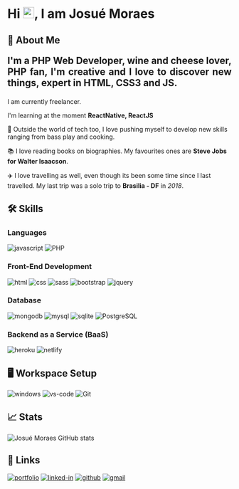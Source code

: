  <h1 align = "justify"> Hi <img src="https://media.giphy.com/media/hvRJCLFzcasrR4ia7z/giphy.gif" width="25px">, I am Josué Moraes</h1>

## 🚀 About Me <p align = "justify">I'm a PHP Web Developer, wine and cheese lover, PHP fan, I'm creative and I love to discover new things, expert in HTML, CSS3 and JS.</p>

I am currently freelancer.

I'm learning at the moment **ReactNative, ReactJS**

🎸 Outside the world of tech too, I love pushing myself to develop new skills ranging from bass play and cooking.

📚 I love reading books on biographies. My favourites ones are **Steve Jobs for Walter Isaacson**.

✈️ I love travelling as well, even though its been some time since I last travelled. My last trip was a solo trip to **Brasilia - DF** in _2018_.

## 🛠️ Skills

### Languages

![javascript](https://img.shields.io/badge/JavaScript-323330?style=for-the-badge&logo=javascript&logoColor=F7DF1E)
![PHP](https://img.shields.io/badge/PHP-777BB4?style=for-the-badge&logo=php&logoColor=white)


### Front-End Development

![html](https://img.shields.io/badge/HTML5-E34F26?style=for-the-badge&logo=html5&logoColor=white)
![css](https://img.shields.io/badge/CSS3-1572B6?style=for-the-badge&logo=css3&logoColor=white)
![sass](https://img.shields.io/badge/SASS-CC6699?style=for-the-badge&logo=sass&logoColor=white)
![bootstrap](https://img.shields.io/badge/Bootstrap-563D7C?style=for-the-badge&logo=bootstrap&logoColor=white)
![jquery](https://img.shields.io/badge/jQuery-0769AD?style=for-the-badge&logo=jquery&logoColor=white)

### Database

![mongodb](https://img.shields.io/badge/MongoDB-47A248?style=for-the-badge&logo=mongodb&logoColor=white)
![mysql](https://img.shields.io/badge/MySQL-00000F?style=for-the-badge&logo=mysql&logoColor=white)
![sqlite](https://img.shields.io/badge/SQLite-07405E?style=for-the-badge&logo=sqlite&logoColor=white)
![PostgreSQL](https://img.shields.io/badge/-PostgreSQL-336791?style=flat-square&logo=postgresql)

### Backend as a Service (BaaS)

![heroku](https://img.shields.io/badge/Heroku-430098?style=for-the-badge&logo=heroku&logoColor=white)
![netlify](https://img.shields.io/badge/Netlify-00C7B7?style=for-the-badge&logo=netlify&logoColor=white)

## 🖥️ Workspace Setup

![windows](https://img.shields.io/badge/Windows_10-0078D6?style=for-the-badge&logo=windows&logoColor=white)
![vs-code](https://img.shields.io/badge/VS_Code-007ACC?style=for-the-badge&logo=Visual-Studio-Code&logoColor=white)
![Git](https://img.shields.io/badge/-Git-black?style=flat-square&logo=git)


## 📈 Stats

![Josué Moraes GitHub stats](https://github-readme-stats.vercel.app/api?username=josuebm1980&show_icons=true&theme=radical)

## 🔗 Links

[![portfolio](https://img.shields.io/badge/Portfolio-003791?style=for-the-badge&logo=Planet&logoColor=white)](https://josuebm1980.github.io/portfolio-website-personal/)
[![linked-in](https://img.shields.io/badge/Linked_In-0077B5?style=for-the-badge&logo=LinkedIn&logoColor=white)](https://linkedin.com/in/josu%C3%A9-moraes-91a57a34/)
[![github](https://img.shields.io/badge/GitHub-000000?style=for-the-badge&logo=GitHub&logoColor=white)](https://github.com/josuebm1980/)
[![gmail](https://img.shields.io/badge/Gmail-D14836?style=for-the-badge&logo=Gmail&logoColor=white)](mailto:josue.sabertech@gmail.com)





















































